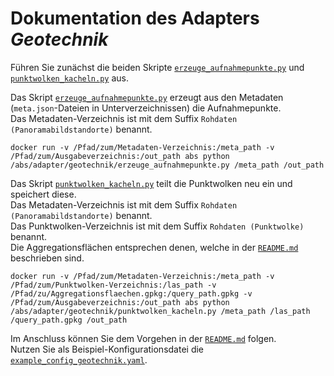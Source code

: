 # Dokumentation des Adapters *Geotechnik*

Führen Sie zunächst die beiden Skripte [`erzeuge_aufnahmepunkte.py`](erzeuge_aufnahmepunkte.py)
und [`punktwolken_kacheln.py`](punktwolken_kacheln.py) aus.

Das Skript [`erzeuge_aufnahmepunkte.py`](erzeuge_aufnahmepunkte.py) erzeugt aus den Metadaten
(`meta.json`-Dateien in Unterverzeichnissen) die Aufnahmepunkte.  
Das Metadaten-Verzeichnis ist mit dem Suffix `Rohdaten (Panoramabildstandorte)` benannt.

```
docker run -v /Pfad/zum/Metadaten-Verzeichnis:/meta_path -v /Pfad/zum/Ausgabeverzeichnis:/out_path abs python /abs/adapter/geotechnik/erzeuge_aufnahmepunkte.py /meta_path /out_path
```

Das Skript [`punktwolken_kacheln.py`](punktwolken_kacheln.py) teilt die Punktwolken neu ein und speichert diese.  
Das Metadaten-Verzeichnis ist mit dem Suffix `Rohdaten (Panoramabildstandorte)` benannt.  
Das Punktwolken-Verzeichnis ist mit dem Suffix `Rohdaten (Punktwolke)` benannt.  
Die Aggregationsflächen entsprechen denen, welche in der [`README.md`](../../README.md) beschrieben sind.

```
docker run -v /Pfad/zum/Metadaten-Verzeichnis:/meta_path -v /Pfad/zum/Punktwolken-Verzeichnis:/las_path -v /Pfad/zu/Aggregationsflaechen.gpkg:/query_path.gpkg -v /Pfad/zum/Ausgabeverzeichnis:/out_path abs python /abs/adapter/geotechnik/punktwolken_kacheln.py /meta_path /las_path /query_path.gpkg /out_path
```

Im Anschluss können Sie dem Vorgehen in der [`README.md`](../../README.md) folgen.  
Nutzen Sie als Beispiel-Konfigurationsdatei die [`example_config_geotechnik.yaml`](example_config_geotechnik.yaml).
